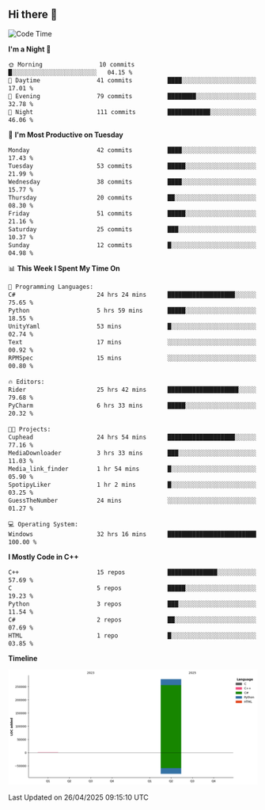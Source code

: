 ## Hi there 👋

<!--
**wxrstvrsn/wxrstvrsn** is a ✨ _special_ ✨ repository because its `README.md` (this file) appears on your GitHub profile.

Here are some ideas to get you started:

- 🔭 I’m currently working on ...
- 🌱 I’m currently learning ...
- 👯 I’m looking to collaborate on ...
- 🤔 I’m looking for help with ...
- 💬 Ask me about ...
- 📫 How to reach me: ...
- 😄 Pronouns: ...
- ⚡ Fun fact: ...
-->
<!--START_SECTION:waka-->
![Code Time](http://img.shields.io/badge/Code%20Time-57%20hrs%2039%20mins-blue)

**I'm a Night 🦉** 

```text
🌞 Morning                10 commits          █░░░░░░░░░░░░░░░░░░░░░░░░   04.15 % 
🌆 Daytime                41 commits          ████░░░░░░░░░░░░░░░░░░░░░   17.01 % 
🌃 Evening                79 commits          ████████░░░░░░░░░░░░░░░░░   32.78 % 
🌙 Night                  111 commits         ████████████░░░░░░░░░░░░░   46.06 % 
```
📅 **I'm Most Productive on Tuesday** 

```text
Monday                   42 commits          ████░░░░░░░░░░░░░░░░░░░░░   17.43 % 
Tuesday                  53 commits          █████░░░░░░░░░░░░░░░░░░░░   21.99 % 
Wednesday                38 commits          ████░░░░░░░░░░░░░░░░░░░░░   15.77 % 
Thursday                 20 commits          ██░░░░░░░░░░░░░░░░░░░░░░░   08.30 % 
Friday                   51 commits          █████░░░░░░░░░░░░░░░░░░░░   21.16 % 
Saturday                 25 commits          ███░░░░░░░░░░░░░░░░░░░░░░   10.37 % 
Sunday                   12 commits          █░░░░░░░░░░░░░░░░░░░░░░░░   04.98 % 
```


📊 **This Week I Spent My Time On** 

```text
💬 Programming Languages: 
C#                       24 hrs 24 mins      ███████████████████░░░░░░   75.65 % 
Python                   5 hrs 59 mins       █████░░░░░░░░░░░░░░░░░░░░   18.55 % 
UnityYaml                53 mins             █░░░░░░░░░░░░░░░░░░░░░░░░   02.74 % 
Text                     17 mins             ░░░░░░░░░░░░░░░░░░░░░░░░░   00.92 % 
RPMSpec                  15 mins             ░░░░░░░░░░░░░░░░░░░░░░░░░   00.80 % 

🔥 Editors: 
Rider                    25 hrs 42 mins      ████████████████████░░░░░   79.68 % 
PyCharm                  6 hrs 33 mins       █████░░░░░░░░░░░░░░░░░░░░   20.32 % 

🐱‍💻 Projects: 
Cuphead                  24 hrs 54 mins      ███████████████████░░░░░░   77.16 % 
MediaDownloader          3 hrs 33 mins       ███░░░░░░░░░░░░░░░░░░░░░░   11.03 % 
Media_link_finder        1 hr 54 mins        █░░░░░░░░░░░░░░░░░░░░░░░░   05.90 % 
SpotipyLiker             1 hr 2 mins         █░░░░░░░░░░░░░░░░░░░░░░░░   03.25 % 
GuessTheNumber           24 mins             ░░░░░░░░░░░░░░░░░░░░░░░░░   01.27 % 

💻 Operating System: 
Windows                  32 hrs 16 mins      █████████████████████████   100.00 % 
```

**I Mostly Code in C++** 

```text
C++                      15 repos            ██████████████░░░░░░░░░░░   57.69 % 
C                        5 repos             █████░░░░░░░░░░░░░░░░░░░░   19.23 % 
Python                   3 repos             ███░░░░░░░░░░░░░░░░░░░░░░   11.54 % 
C#                       2 repos             ██░░░░░░░░░░░░░░░░░░░░░░░   07.69 % 
HTML                     1 repo              █░░░░░░░░░░░░░░░░░░░░░░░░   03.85 % 
```



**Timeline**

![Lines of Code chart](https://raw.githubusercontent.com/wxrstvrsn/wxrstvrsn/main/assets/bar_graph.png)


 Last Updated on 26/04/2025 09:15:10 UTC
<!--END_SECTION:waka-->
